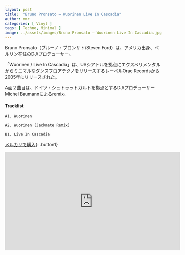 ```yaml
---
layout: post
title:  "Bruno Pronsato – Wuorinen Live In Cascadia"
author: mmr
categories: [ Vinyl ]
tags: [ Techno, Minimal ]
image: ../assets/images/Bruno Pronsato – Wuorinen Live In Cascadia.jpg
---
```


Bruno Pronsato（ブルーノ・プロンサト/Steven Ford）は、アメリカ出身、ベルリン在住のDJ/プロデューサー。

「Wuorinen / Live In Cascadia」は、USシアトルを拠点にエクスペリメンタルからミニマルなダンスフロアテクノをリリースするレーベルOrac Recordsから2005年にリリースされた。

A面２曲目は、ドイツ・シュトゥットガルトを拠点とするDJ/プロデューサーMichel Baumannによるremix。

#### Tracklist
```md
A1. Wuorinen

A2. Wuorinen (Jackmate Remix)

B1. Live In Cascadia
```

[メルカリで購入](https://jp.mercari.com/item/m76114508673?afid=6142608987){: .button1}

<iframe width="560" height="315" src="https://www.youtube.com/embed/mnl5KEvoAd8?si=0E97bT15eDmFp8bb" title="YouTube video player" frameborder="0" allow="accelerometer; autoplay; clipboard-write; encrypted-media; gyroscope; picture-in-picture; web-share" referrerpolicy="strict-origin-when-cross-origin" allowfullscreen></iframe>